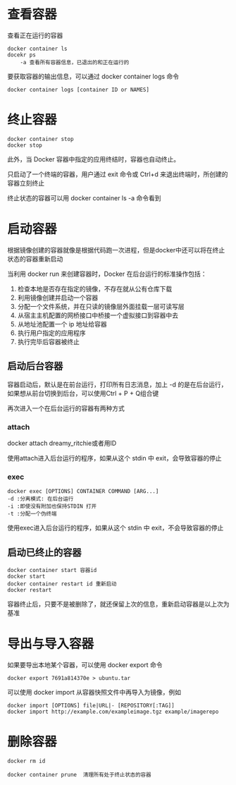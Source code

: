 # 查看容器
查看正在运行的容器    

    docker container ls
    docekr ps
        -a 查看所有容器信息，已退出的和正在运行的

要获取容器的输出信息，可以通过 docker container logs 命令

    docker container logs [container ID or NAMES]

# 终止容器

    docker container stop
    docker stop 

此外，当 Docker 容器中指定的应用终结时，容器也自动终止。

只启动了一个终端的容器，用户通过 exit 命令或 Ctrl+d 来退出终端时，所创建的容器立刻终止

终止状态的容器可以用 docker container ls -a 命令看到

# 启动容器
根据镜像创建的容器就像是根据代码跑一次进程，但是docker中还可以将在终止状态的容器重新启动

当利用 docker run 来创建容器时，Docker 在后台运行的标准操作包括：

1. 检查本地是否存在指定的镜像，不存在就从公有仓库下载
2. 利用镜像创建并启动一个容器
3. 分配一个文件系统，并在只读的镜像层外面挂载一层可读写层
4. 从宿主主机配置的网桥接口中桥接一个虚拟接口到容器中去
5. 从地址池配置一个 ip 地址给容器
6. 执行用户指定的应用程序
7. 执行完毕后容器被终止

## 启动后台容器
容器启动后，默认是在前台运行，打印所有日志消息，加上 -d 的是在后台运行，如果想从前台切换到后台，可以使用Ctrl + P + Q组合键

再次进入一个在后台运行的容器有两种方式

### attach

docker attach dreamy_ritchie或者用ID 

使用attach进入后台运行的程序，如果从这个 stdin 中 exit，会导致容器的停止

### exec
    
    docker exec [OPTIONS] CONTAINER COMMAND [ARG...]
    -d :分离模式: 在后台运行
    -i :即使没有附加也保持STDIN 打开
    -t :分配一个伪终端

使用exec进入后台运行的程序，如果从这个 stdin 中 exit，不会导致容器的停止

## 启动已终止的容器

    docker container start 容器id
    docker start
    docker container restart id 重新启动
    docker restart

容器终止后，只要不是被删除了，就还保留上次的信息，重新启动容器是以上次为基准

# 导出与导入容器
如果要导出本地某个容器，可以使用 docker export 命令

    docker export 7691a814370e > ubuntu.tar

可以使用 docker import 从容器快照文件中再导入为镜像，例如

    docker import [OPTIONS] file|URL|- [REPOSITORY[:TAG]]
    docker import http://example.com/exampleimage.tgz example/imagerepo

# 删除容器
    docker rm id

    docker container prune  清理所有处于终止状态的容器
